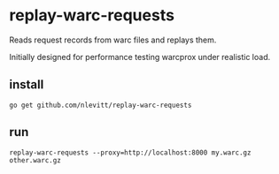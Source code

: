 # replay-warc-requests

Reads request records from warc files and replays them.

Initially designed for performance testing warcprox under realistic load.

## install

    go get github.com/nlevitt/replay-warc-requests
 
## run

    replay-warc-requests --proxy=http://localhost:8000 my.warc.gz other.warc.gz
  
